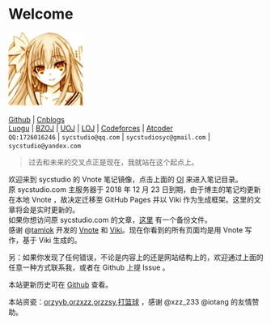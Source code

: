 # Welcome

![](gravatar.png)

[Github](https://github.com/SYCstudio) | [Cnblogs](https://sycstudio.cnblogs.com)  
[Luogu](https://www.luogu.org/space/show?uid=11989) | [BZOJ](https://www.lydsy.com/JudgeOnline/userinfo.php?user=SYCstudio) | [UOJ](http://uoj.ac/user/profile/SYCstudio) | [LOJ](https://loj.ac/user/1480) | [Codeforces](http://codeforces.com/profile/SYCstudio) | [Atcoder](https://atcoder.jp/users/SYCstudio)  
`QQ:1726016246` | `sycstudio@qq.com` | `sycstudiosyc@gmail.com` | `sycstudio@yandex.com`

> 过去和未来的交叉点正是现在，我就站在这个起点上。

欢迎来到 sycstudio 的 Vnote 笔记镜像，点击上面的 [OI](https://sycstudio.com/#!oi/_vnote.json) 来进入笔记目录。  
原 sycstudio.com 主服务器于 2018 年 12 月 23 日到期，由于博主的笔记均更新在本地 Vnote ，故决定迁移至 GitHub Pages 并以 Viki 作为生成框架。这里的文章将会是实时更新的。  
如果你想访问原 sycstudio.com 的文章，[这里](https://sycstudio.com/sycstudio.wordpress.2018-12-16-archive.xml) 有一个备份文件。  
感谢 @[tamlok](https://github.com/tamlok) 开发的 [Vnote](https://github.com/tamlok/vnote/) 和 [Viki](https://github.com/tamlok/viki)。现在你看到的所有页面均是用 Vnote 写作，基于 Viki 生成的。

另：如果你发现了任何错误，不论是内容上的还是网站结构上的，欢迎通过上面的任意一种方式联系我，或者在 Github 上提 Issue 。

本站更新历史可在 [Github](https://github.com/SYCstudio/Vnote) 查看。

本站资瓷：[orzyyb](https://sycstudio.com/orzyyb),[orzxzz](https://sycstudio.com/orzxzz),[orzzsy](https://sycstudio.com/orzzsy),[打篮球](https://sycstudio.com/cxk-ball) ，感谢 @xzz\_233 @iotang 的友情赞助。
